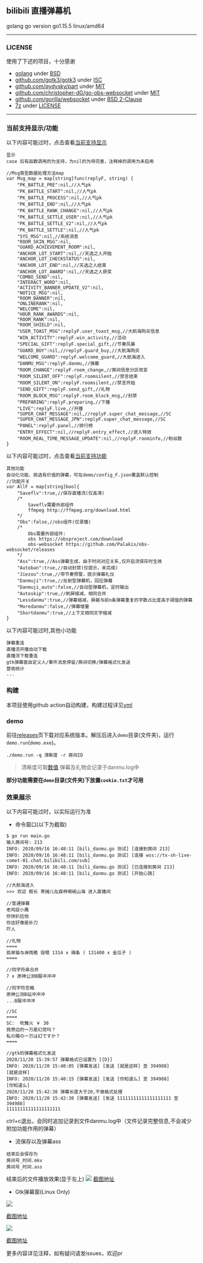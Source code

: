 ## bilibili 直播弹幕机
golang go version go1.15.5 linux/amd64

---
### LICENSE
使用了下述的项目，十分感谢
- [golang](https://golang.org/) under [BSD](https://golang.org/LICENSE)
- [github.com/gotk3/gotk3](https://github.com/gotk3/gotk3) under [ISC](https://raw.githubusercontent.com/gotk3/gotk3/master/LICENSE)
- [github.com/qydysky/part](https://github.com/qydysky/part) under [MIT](https://raw.githubusercontent.com/qydysky/part/master/LICENSE)
- [github.com/christopher-dG/go-obs-websocket](https://github.com/christopher-dG/go-obs-websocket) under [MIT](https://raw.githubusercontent.com/christopher-dG/go-obs-websocket/master/LICENSE)
- [github.com/gorilla/websocket](https://github.com/gorilla/websocket) under [BSD 2-Clause](https://raw.githubusercontent.com/gorilla/websocket/master/LICENSE)
- [7z](https://www.7-zip.org/) under [LICENSE](https://www.7-zip.org/license.txt)
---

### 当前支持显示/功能
以下内容可能过时，点击查看[当前支持显示](https://github.com/qydysky/bili_danmu/blob/master/Reply/Msg.go#L13)
```
显示
case 后有函数调用的为支持，为nil的为待完善，注释掉的调用为未启用

//Msg类型数据处理方法map
var Msg_map = map[string]func(replyF, string) {
	"PK_BATTLE_PRE":nil,//人气pk
	"PK_BATTLE_START":nil,//人气pk
	"PK_BATTLE_PROCESS":nil,//人气pk
	"PK_BATTLE_END":nil,//人气pk
	"PK_BATTLE_RANK_CHANGE":nil,//人气pk
	"PK_BATTLE_SETTLE_USER":nil,//人气pk
	"PK_BATTLE_SETTLE_V2":nil,//人气pk
	"PK_BATTLE_SETTLE":nil,//人气pk
	"SYS_MSG":nil,//系统消息
	"ROOM_SKIN_MSG":nil,
	"GUARD_ACHIEVEMENT_ROOM":nil,
	"ANCHOR_LOT_START":nil,//天选之人开始
	"ANCHOR_LOT_CHECKSTATUS":nil,
	"ANCHOR_LOT_END":nil,//天选之人结束
	"ANCHOR_LOT_AWARD":nil,//天选之人获奖
	"COMBO_SEND":nil,
	"INTERACT_WORD":nil,
	"ACTIVITY_BANNER_UPDATE_V2":nil,
	"NOTICE_MSG":nil,
	"ROOM_BANNER":nil,
	"ONLINERANK":nil,
	"WELCOME":nil,
	"HOUR_RANK_AWARDS":nil,
	"ROOM_RANK":nil,
	"ROOM_SHIELD":nil,
	"USER_TOAST_MSG":replyF.user_toast_msg,//大航海购买信息
	"WIN_ACTIVITY":replyF.win_activity,//活动
	"SPECIAL_GIFT":replyF.special_gift,//节奏风暴
	"GUARD_BUY":nil,//replyF.guard_buy,//大航海购买
	"WELCOME_GUARD":replyF.welcome_guard,//大航海进入
	"DANMU_MSG":replyF.danmu,//弹幕
	"ROOM_CHANGE":replyF.room_change,//房间信息分区改变
	"ROOM_SILENT_OFF":replyF.roomsilent,//禁言结束
	"ROOM_SILENT_ON":replyF.roomsilent,//禁言开始
	"SEND_GIFT":replyF.send_gift,//礼物
	"ROOM_BLOCK_MSG":replyF.room_block_msg,//封禁
	"PREPARING":replyF.preparing,//下播
	"LIVE":replyF.live,//开播
	"SUPER_CHAT_MESSAGE":nil,//replyF.super_chat_message,//SC
	"SUPER_CHAT_MESSAGE_JPN":replyF.super_chat_message,//SC
	"PANEL":replyF.panel,//排行榜
	"ENTRY_EFFECT":nil,//replyF.entry_effect,//进入特效
	"ROOM_REAL_TIME_MESSAGE_UPDATE":nil,//replyF.roominfo,//粉丝数
}
```
以下内容可能过时，点击查看[当前支持功能](https://github.com/qydysky/bili_danmu/blob/master/Reply/F.go#L16)
```
其他功能
自动化功能、挑选有价值的弹幕，可在demo/config_F.json覆盖默认控制
//功能开关
var AllF = map[string]bool{
	"Saveflv":true,//保存直播流(仅高清)
	/*
		Saveflv需要外部组件
		ffmpeg http://ffmpeg.org/download.html
	*/
	"Obs":false,//obs组件(仅录播)
	/*
		Obs需要外部组件:
		obs https://obsproject.com/download
		obs-websocket https://github.com/Palakis/obs-websocket/releases
	*/
	"Ass":true,//Ass弹幕生成，由于时间对应关系,仅开启流保存时生效
	"Autoban":true,//自动封禁(仅提示，未完成)
	"Jiezou":true,//带节奏预警，提示弹幕礼仪
	"Danmuji":true,//反射型弹幕机，回应弹幕
	"Danmuji_auto":false,//自动型弹幕机，定时输出
	"Autoskip":true,//刷屏缩减，相同合并
	"Lessdanmu":true,//弹幕缩减，屏蔽与前n条弹幕重复的字数占比度高于阈值的弹幕
	"Moredanmu":false,//弹幕增量
	"Shortdanmu":true,//上下文相同文字缩减
}
```
以下内容可能过时,其他小功能
```
弹幕重连
直播流开播自动下载
直播流下载重连
gtk弹幕窗自定义人/事件消息停留/房间切换/弹幕格式化发送
营收统计
...
```
### 构建
本项目使用github action自动构建，构建过程详见[yml](https://github.com/qydysky/bili_danmu/blob/master/.github/workflows/go.yml)

### demo 
前往[releases](https://github.com/qydysky/bili_danmu/releases)页下载对应系统版本。解压后进入`demo`目录(文件夹)，运行`demo.run`(`demo.exe`)。
```
./demo.run -q 清晰度 -r 房间ID
```

> 清晰度可取[数值](https://github.com/qydysky/bili_danmu/blob/028d6d8ed47df4631aca7df93871a4795bedda76/CV/Var.go#L19)
> 弹幕及礼物会记录于danmu.log中

**部分功能需要在`demo`目录(文件夹)下放置`cookie.txt`才可用**

### 效果展示
以下内容可能过时，以实际运行为准
- 命令窗口(以下为截取)
```
$ go run main.go 
输入房间号: 213
INFO: 2020/09/16 16:48:11 [bili_danmu.go 测试] [连接到房间 213]
INFO: 2020/09/16 16:48:11 [bili_danmu.go 测试] [连接 wss://tx-sh-live-comet-01.chat.bilibili.com/sub]
INFO: 2020/09/16 16:48:11 [bili_danmu.go 测试] [已连接到房间 213]
INFO: 2020/09/16 16:48:11 [bili_danmu.go 测试] [开始心跳]
```
```
//大航海进入
>>> 欢迎 舰长 茶摊儿在森林喝碗山海 进入直播间
```
```
//普通弹幕
老鸡捉小鹰
你快扒拉他
你这好像是补刀
吓人
```
```
//礼物
====
孤单猫与淋雨猪 投喂 1314 x 辣条 ( 131400 x 金瓜子 )
====
```
```
//同字符串合并
7 x 原神公测B服冲冲冲
```
```
//同字符忽略
原神公测B站冲冲冲
...B服冲冲冲
```
```
//SC
====
SC:  吹舞火 ￥ 30
我旁边的一万是幻觉吗？
私の隣の一万は幻ですか？
====
```
```
//gtk的弹幕格式化发送
2020/11/20 15:39:57 弹幕格式已设置为 [{D}]
INFO: 2020/11/20 15:40:05 [弹幕发送] [发送 [就是这样] 至 394988]
[就是这样]
INFO: 2020/11/20 15:40:15 [弹幕发送] [发送 [你知道么] 至 394988]
[你知道么]
2020/11/20 15:42:38 弹幕长度大于20,不做格式处理
INFO: 2020/11/20 15:42:38 [弹幕发送] [发送 11111111111111111111 至 394988]
11111111111111111111
```
ctrl+c退出，会同时追加记录到文件danmu.log中（文件记录完整信息,不会减少附加功能作用的弹幕）
- 流保存以及弹幕ass
```
结束后会保存为
房间号_时间.mkv
房间号_时间.ass
```
结束后的文件播放效果(显于左上)
![](_Screenshot/Screenshot_20200926_173834.png)
[截图地址](//zdir.ntsdtt.bid/ALL/Admin/Remote/%E5%9B%BE%E7%89%87/Screenshot_20200926_173834.png)

- Gtk弹幕窗(Linux Only)

![](_Screenshot/Screenshot_20201023_232029.png)

[截图地址](//zdir.ntsdtt.bid/ALL/Admin/Remote/%E5%9B%BE%E7%89%87/Screenshot_20201023_232029.png)

![](_Screenshot/Screenshot_20201119_124329.png)

[截图地址](//zdir.ntsdtt.bid/ALL/Admin/Remote/%E5%9B%BE%E7%89%87/Screenshot_20201119_124329.png)

更多内容详见注释，如有疑问请发issues，欢迎pr
